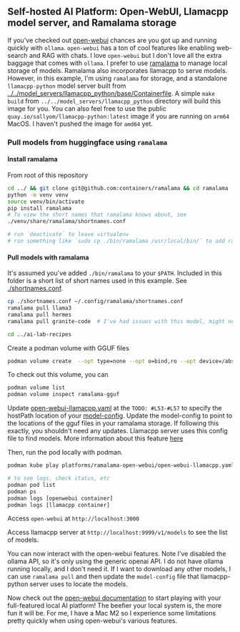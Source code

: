 ## Self-hosted AI Platform: Open-WebUI, Llamacpp model server, and Ramalama storage

If you've checked out [open-webui](https://docs.openwebui.com/) chances are you got up and running quickly with `ollama`. `open-webui` has a ton of
cool features like enabling web-search and RAG with chats. I love `open-webui` but I don't love all the extra baggage that comes with `ollama`. I
prefer to use [ramalama](https://github.com/containers/ramalama) to manage local storage of models. Ramalama also incorporates llamacpp to serve
models. However, in this example, I'm using `ramalama` for storage, and a standalone `llamacpp-python` model server built from
[../../model_servers/llamacpp_python/base/Containerfile](../../model_servers/llamacpp_python/base/Containerfile). A simple `make build` from 
`../../model_servers/llamacpp_python` directory will build this image for you. You can also feel free to use the public
`quay.io/sallyom/llamacpp-python:latest` image if you are running on `arm64` MacOS. I haven't pushed the image for `amd64` yet.

### Pull models from huggingface using `ramalama`

#### Install ramalama

From root of this repository

```bash
cd ../ && git clone git@github.com:containers/ramalama && cd ramalama
python -m venv venv
source venv/bin/activate
pip install ramalama
# To view the short names that ramalama knows about, see 
./venv/share/ramalama/shortnames.conf

# run `deactivate` to leave virtualenv
# run something like `sudo cp ./bin/ramalama /usr/local/bin/` to add ramalama to PATH
```

#### Pull models with ramalama

It's assumed you've added `./bin/ramalama` to your `$PATH`.
Included in this folder is a short list of short names used in this example. See [./shortnames.conf](./shortnames.conf). 

```bash
cp ./shortnames.conf ~/.config/ramalama/shortnames.conf
ramalama pull llama3
ramalama pull hermes
ramalama pull granite-code  # I've had issues with this model, might need to use a different version

cd ../ai-lab-recipes
```

Create a podman volume with GGUF files

```bash
podman volume create  --opt type=none --opt o=bind,ro --opt device=/abs/path/to/.local/share/ramalama  ramalama-gguf
```

To check out this volume, you can

```bash
podman volume list 
podman volume inspect ramalama-gguf
```

Update [open-webui-llamacpp.yaml](./open-webui-llamacpp.yaml) at the `TODO: #L53-#L57` to specify the hostPath location of your [model-config](./model-config).
Update the model-config to point to the locations of the gguf files in your ramalama storage. If following this exactly, you shouldn't need any updates.
Llamacpp server uses this config file to find models. More information about this feature
[here](https://llama-cpp-python.readthedocs.io/en/latest/server/#configuration-and-multi-model-support)


Then, run the pod locally with podman.

```bash
podman kube play platforms/ramalama-open-webui/open-webui-llamacpp.yaml

# to see logs, check status, etc
podman pod list
podman ps 
podman logs [openwebui container]
podman logs [llamacpp container]
```

Access `open-webui` at `http://localhost:3000`

Access llamacpp server at `http://localhost:9999/v1/models` to see the list of models.

You can now interact with the open-webui features. Note I've disabled the ollama API, so it's only using the generic openai API. I do not have ollama
running locally, and I don't need it. If I want to download any other models, I can use `ramalama pull` and then update the `model-config` file that
llamacpp-python server uses to locate the models.

Now check out the [open-webui documentation](https://docs.openwebui.com/) to start playing with your full-featured local AI platform! 
The beefier your local system is, the more fun it will be. For me, I have a Mac M2 so I experience some limitations pretty quickly when using
open-webui's various features.
